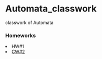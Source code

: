 # Automata_classwork
classwork of Automata
<h3>Homeworks</h3>
<li>
HW#1
<a href= "https://alaamarawi.github.io/Automata_classwork/HW1/Regular%20Expressions_lab4.html </a>
</li>
<h3>Classworks</h3>
<li>
CW#1
<a href= "https://alaamarawi.github.io/Automata_classwork/CW1/DFA%20for%20(1_0)_10.html </a>
</li>
<li>
CW#2
<a href= "https://alaamarawi.github.io/Automata_classwork/CW2/NFA%20for%20(1_0)_10%20-%20Repeat.html </a>
</li>
<li>
CW#3
<a href= "https://alaamarawi.github.io/Automata_classwork/CW3/Regular%20Expressions_lab4.html </a>
</li>
